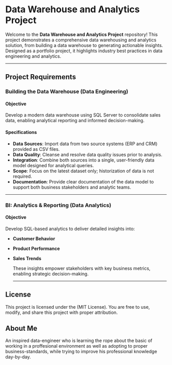 # Data Warehouse and Analytics Project
Welcome to the **Data Warehouse and Analytics Project** repository!
This project demonstrates a comprehensive data warehousing and analytics solution, from building a data warehouse to generating actionable insights. Designed as a portfolio project, it highlights industry best practices in data engineering and analytics.

---
## Project Requirements
### Building the Data Warehouse (Data Engineering)

#### Objective
Develop a modern data warehouse using SQL Server to consolidate sales data, enabling analytical reporting and informed decision-making.

#### Specifications
- **Data Sources**: Import data from two source systems (ERP and CRM) provided as CSV files.
- **Data Quality**: Cleanse and resolve data quality issues prior to analysis.
- **Integration**: Combine both sources into a single, user-friendly data model designed for analytical queries.
- **Scope**: Focus on the latest dataset only; historization of data is not required.
- **Documentation**: Provide clear documentation of the data model to support both business stakeholders and analytic teams.

---

### BI: Analytics & Reporting (Data Analytics)

#### Objective
Develop SQL-based analytics to deliver detailed insights into:
- **Customer Behavior**
- **Product Performance**
- **Sales Trends**

  These insights empower stakeholders with key business metrics, enabling strategic decision-making.

  ---
  
## License
This project is licensed under the (MIT License). You are free to use, modify, and share this project with proper attribution.

## About Me
An inspired data-engineer who is learning the rope about the basic of working in a proffesional environment as well as adopting to proper business-standards, while trying to improve his professional knowledge day-by-day.
